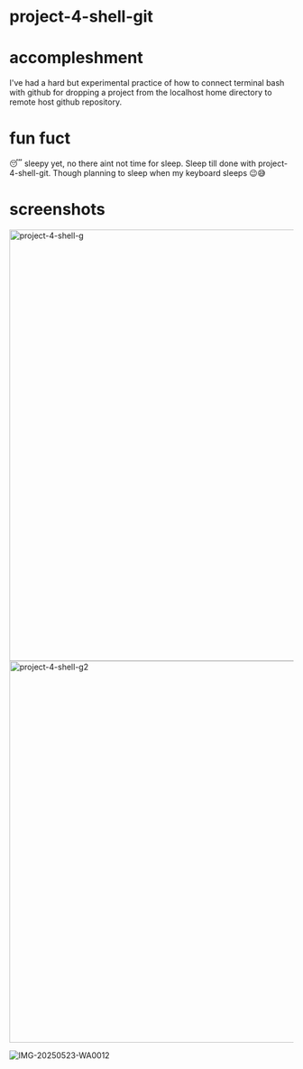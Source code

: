 # project-4-shell-git
# accompleshment
I've had a hard but experimental practice of how to connect terminal bash with github for dropping a project from the localhost home directory to remote host github repository.

# fun fuct
😴 sleepy yet, no there aint not time for sleep. Sleep till done with project-4-shell-git. Though planning to sleep when my keyboard sleeps 😉😅


# screenshots
<img width="786" height="765" alt="project-4-shell-g" src="https://github.com/user-attachments/assets/ae101b9d-46bc-480f-9246-474455392e66" />

<img width="933" height="677" alt="project-4-shell-g2" src="https://github.com/user-attachments/assets/ff344475-f44c-4d0e-9f5b-d3b7845a83d8" />


![IMG-20250523-WA0012](https://github.com/user-attachments/assets/77fdb434-0bcc-46f7-9bd7-2ba2ae597659)
